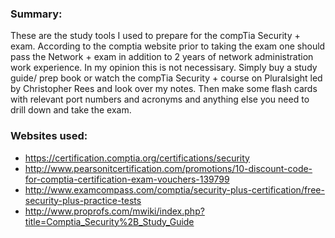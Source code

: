 ### Summary:
These are the study tools I used to prepare for the compTia Security + exam. According to the comptia website prior to taking the exam one should pass the Network + exam in addition to 2 years of network administration work experience. In my opinion this is not necessisary. Simply buy a study guide/ prep book or watch the compTia Security + course on Pluralsight led by Christopher Rees and look over my notes. Then make some flash cards with relevant port numbers and acronyms and anything else you need to drill down and take the exam. 

### Websites used:
- https://certification.comptia.org/certifications/security 
- http://www.pearsonitcertification.com/promotions/10-discount-code-for-comptia-certification-exam-vouchers-139799
- http://www.examcompass.com/comptia/security-plus-certification/free-security-plus-practice-tests
- http://www.proprofs.com/mwiki/index.php?title=Comptia_Security%2B_Study_Guide
